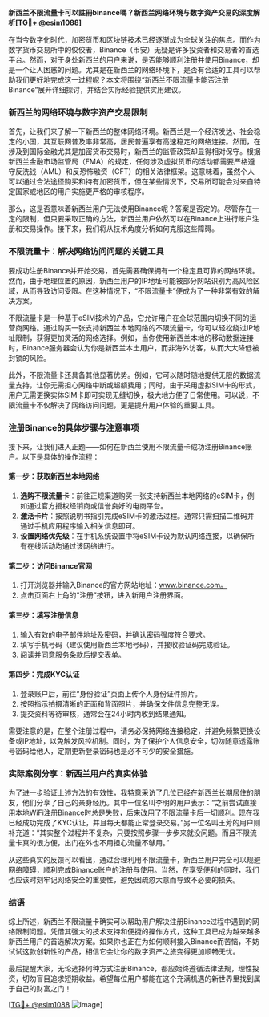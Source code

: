 **新西兰不限流量卡可以註冊binance嗎？新西兰网络环境与数字资产交易的深度解析[[TG💪+ @esim1088](https://t.me/s/esim1088)]**

在当今数字化时代，加密货币和区块链技术已经逐渐成为全球关注的焦点。而作为数字货币交易所中的佼佼者，Binance（币安）无疑是许多投资者和交易者的首选平台。然而，对于身处新西兰的用户来说，是否能够顺利注册并使用Binance，却是一个让人困惑的问题。尤其是在新西兰的网络环境下，是否有合适的工具可以帮助我们更好地完成这一过程呢？本文将围绕“新西兰不限流量卡能否注册Binance”展开详细探讨，并结合实际经验提供实用建议。

### 新西兰的网络环境与数字资产交易限制

首先，让我们来了解一下新西兰的整体网络环境。新西兰是一个经济发达、社会稳定的小国，其互联网普及率非常高，居民普遍享有高速稳定的网络连接。然而，在涉及到国际金融尤其是加密货币交易时，新西兰的监管政策却显得相对保守。根据新西兰金融市场监管局（FMA）的规定，任何涉及虚拟货币的活动都需要严格遵守反洗钱（AML）和反恐怖融资（CFT）的相关法律框架。这意味着，虽然个人可以通过合法途径购买和持有加密货币，但在某些情况下，交易所可能会对来自特定国家或地区的用户实施更严格的审核程序。

那么，这是否意味着新西兰用户无法使用Binance呢？答案是否定的。尽管存在一定的限制，但只要采取正确的方法，新西兰用户依然可以在Binance上进行账户注册和交易操作。接下来，我们将从技术角度分析如何克服这些障碍。

### 不限流量卡：解决网络访问问题的关键工具

要成功注册Binance并开始交易，首先需要确保拥有一个稳定且可靠的网络环境。然而，由于地理位置的原因，新西兰用户的IP地址可能被部分网站识别为高风险区域，从而导致访问受限。在这种情况下，“不限流量卡”便成为了一种非常有效的解决方案。

不限流量卡是一种基于eSIM技术的产品，它允许用户在全球范围内切换不同的运营商网络。通过购买一张支持新西兰本地网络的不限流量卡，你可以轻松绕过IP地址限制，获得更加灵活的网络选择。例如，当你使用新西兰本地的移动数据连接时，Binance服务器会认为你是新西兰本土用户，而非海外访客，从而大大降低被封锁的风险。

此外，不限流量卡还具备其他显著优势。例如，它可以随时随地提供无限的数据流量支持，让你无需担心网络中断或超额费用；同时，由于采用虚拟SIM卡的形式，用户无需更换实体SIM卡即可实现无缝切换，极大地方便了日常使用。可以说，不限流量卡不仅解决了网络访问问题，更是提升用户体验的重要工具。

### 注册Binance的具体步骤与注意事项

接下来，让我们进入正题——如何在新西兰使用不限流量卡成功注册Binance账户。以下是具体的操作流程：

#### 第一步：获取新西兰本地网络
1. **选购不限流量卡**：前往正规渠道购买一张支持新西兰本地网络的eSIM卡，例如通过官方授权经销商或信誉良好的电商平台。
2. **激活卡片**：按照说明书指引完成eSIM卡的激活过程。通常只需扫描二维码并通过手机应用程序输入相关信息即可。
3. **设置网络优先级**：在手机系统设置中将eSIM卡设为默认网络连接，以确保所有在线活动均通过该网络进行。

#### 第二步：访问Binance官网
1. 打开浏览器并输入Binance的官方网站地址：www.binance.com。
2. 点击页面右上角的“注册”按钮，进入新用户注册界面。

#### 第三步：填写注册信息
1. 输入有效的电子邮件地址及密码，并确认密码强度符合要求。
2. 填写手机号码（建议使用新西兰本地号码），并接收验证码完成验证。
3. 阅读并同意服务条款后提交表单。

#### 第四步：完成KYC认证
1. 登录账户后，前往“身份验证”页面上传个人身份证件照片。
2. 按照指示拍摄清晰的正面和背面照片，并确保文件信息完整无误。
3. 提交资料等待审核，通常会在24小时内收到结果通知。

需要注意的是，在整个注册过程中，请务必保持网络连接稳定，并避免频繁更换设备或IP地址，以免触发风控机制。同时，为了保护个人信息安全，切勿随意透露账号密码给他人，定期更新登录密码也是必不可少的安全措施。

### 实际案例分享：新西兰用户的真实体验

为了进一步验证上述方法的有效性，我特意采访了几位已经在新西兰长期居住的朋友，他们分享了自己的亲身经历。其中一位名叫李明的用户表示：“之前尝试直接用本地WiFi注册Binance时总是失败，后来改用了不限流量卡后一切顺利。现在我已经成功完成了KYC认证，并且每天都能正常登录交易。”另一位名叫王芳的用户则补充道：“其实整个过程并不复杂，只要按照步骤一步步来就没问题。而且不限流量卡真的很方便，出门在外也不用担心流量不够用。”

从这些真实的反馈可以看出，通过合理利用不限流量卡，新西兰用户完全可以规避网络障碍，顺利完成Binance账户的注册与使用。当然，在享受便利的同时，我们也应该时刻牢记网络安全的重要性，避免因疏忽大意而导致不必要的损失。

### 结语

综上所述，新西兰不限流量卡确实可以帮助用户解决注册Binance过程中遇到的网络限制问题。凭借其强大的技术支持和便捷的操作方式，这种工具已成为越来越多新西兰用户的首选解决方案。如果你也正在为如何顺利接入Binance而苦恼，不妨试试这款创新性的产品，相信它会让你的数字资产之旅变得更加顺畅无忧。

最后提醒大家，无论选择何种方式注册Binance，都应始终遵循法律法规，理性投资，切勿盲目追求短期收益。希望每位用户都能在这个充满机遇的新世界里找到属于自己的财富之门！

[[TG💪+ @esim1088](https://t.me/s/esim1088) ![Image](https://i.postimg.cc/4NQfJmqS/Snipaste-2025-05-13-00-14-12.png)]